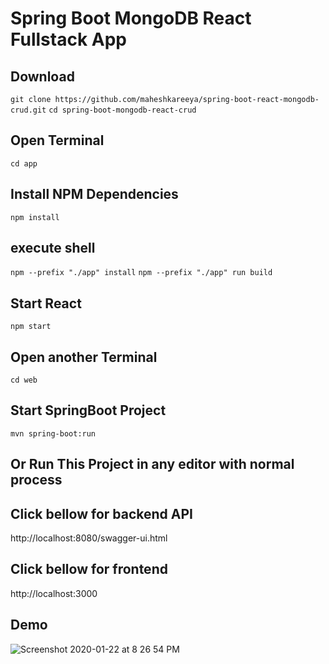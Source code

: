 # Spring Boot MongoDB React Fullstack App
## Download
```git clone https://github.com/maheshkareeya/spring-boot-react-mongodb-crud.git```
```cd spring-boot-mongodb-react-crud```
## Open Terminal
```cd app```
## Install NPM Dependencies 
```npm install```


## execute shell
```npm --prefix "./app" install```
```npm --prefix "./app" run build```

## Start React 
```npm start```


## Open another Terminal
```cd web```
## Start SpringBoot Project 
```mvn spring-boot:run```
## Or Run This Project in any editor with normal process 

## Click bellow for backend API
http://localhost:8080/swagger-ui.html

## Click bellow for frontend
http://localhost:3000

## Demo 
![Screenshot 2020-01-22 at 8 26 54 PM](https://user-images.githubusercontent.com/16520789/73008307-509e6200-3e34-11ea-9c39-4517a4f96946.png)
